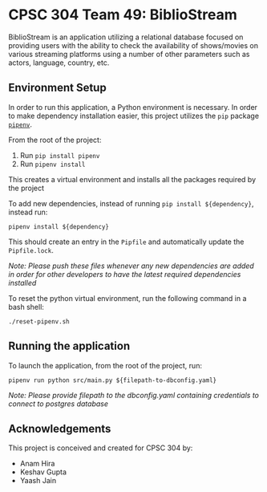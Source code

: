 # CPSC 304 Team 49: BiblioStream

BiblioStream is an application utilizing a relational database focused on providing users with the ability to check the availability of shows/movies on various streaming platforms using a number of other parameters such as actors, language, country, etc.

## Environment Setup

In order to run this application, a Python environment is necessary. In order to make dependency installation easier, this project utilizes the `pip` package [`pipenv`](https://pipenv.pypa.io/en/latest/).

From the root of the project:

1. Run `pip install pipenv`
2. Run `pipenv install`

This creates a virtual environment and installs all the packages required by the project

To add new dependencies, instead of running `pip install ${dependency}`, instead run:

```
pipenv install ${dependency}
```

This should create an entry in the `Pipfile` and automatically update the `Pipfile.lock`.

_Note: Please push these files whenever any new dependencies are added in order for other developers to have the latest required dependencies installed_

To reset the python virtual environment, run the following command in a bash shell:

```
./reset-pipenv.sh
```

## Running the application

To launch the application, from the root of the project, run:

```
pipenv run python src/main.py ${filepath-to-dbconfig.yaml}
```

_Note: Please provide filepath to the dbconfig.yaml containing credentials to connect to postgres database_

## Acknowledgements

This project is conceived and created for CPSC 304 by:

- Anam Hira
- Keshav Gupta
- Yaash Jain
